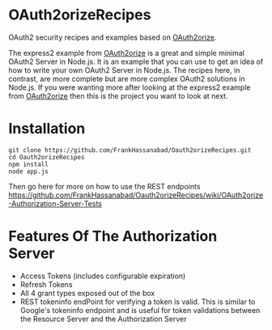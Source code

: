OAuth2orizeRecipes
==================

OAuth2 security recipes and examples based on [OAuth2orize](https://github.com/jaredhanson/oauth2orize).

The express2 example from [OAuth2orize](https://github.com/jaredhanson/oauth2orize) is a great and simple
minimal OAuth2 Server in Node.js.  It is an example that you can use to get an idea of how to write your
own OAuth2 Server in Node.js.  The recipes here, in contrast, are more complete but are more complex OAuth2 solutions
in Node.js.  If you were wanting more after looking at the express2 example from [OAuth2orize](https://github.com/jaredhanson/oauth2orize)
then this is the project you want to look at next.

# Installation
```
git clone https://github.com/FrankHassanabad/Oauth2orizeRecipes.git
cd Oauth2orizeRecipes
npm install
node app.js
```
Then go here for more on how to use the REST endpoints
https://github.com/FrankHassanabad/Oauth2orizeRecipes/wiki/OAuth2orize-Authorization-Server-Tests

# Features Of The Authorization Server
* Access Tokens (includes configurable expiration)
* Refresh Tokens
* All 4 grant types exposed out of the box
* REST tokeninfo endPoint for verifying a token is valid.  This is similar to Google's tokeninfo endpoint and is useful
for token validations between the Resource Server and the Authorization Server

